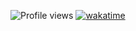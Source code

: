 ![Profile views](https://komarev.com/ghpvc/?username=ZhulongZhuyin)
[![wakatime](https://wakatime.com/badge/user/37997f90-ef83-434d-8b39-699e53b6ba50.svg)](https://wakatime.com/@37997f90-ef83-434d-8b39-699e53b6ba50)
